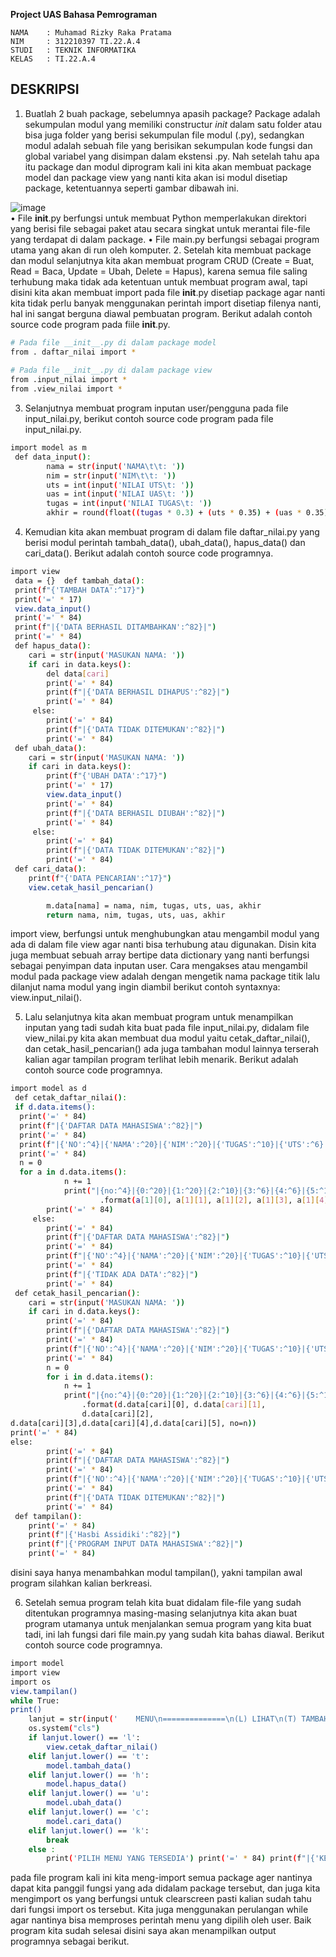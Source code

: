 **Project UAS Bahasa Pemrograman**
```
NAMA    : Muhamad Rizky Raka Pratama
NIM     : 312210397 TI.22.A.4
STUDI   : TEKNIK INFORMATIKA
KELAS   : TI.22.A.4
```
## **DESKRIPSI**

1.	Buatlah 2 buah package, sebelumnya apasih package? Package adalah sekumpulan modul yang memiliki constructur _init_ dalam satu folder atau bisa juga folder yang berisi sekumpulan file modul (.py), sedangkan modul adalah sebuah file yang berisikan sekumpulan kode fungsi dan global variabel yang disimpan dalam ekstensi .py.  Nah setelah tahu apa itu package dan modul diprogram kali ini kita akan membuat package model dan package view yang nanti kita akan isi modul disetiap package, ketentuannya seperti gambar dibawah ini.     

![image](https://user-images.githubusercontent.com/115614317/211723225-bdf963a2-356d-4372-8d66-5a7a1f95a966.png)  
•	File __init__.py berfungsi untuk membuat Python memperlakukan direktori yang berisi file sebagai paket atau secara singkat untuk merantai file-file yang terdapat di dalam package. 
•	File main.py berfungsi sebagai program utama yang akan di run oleh komputer. 
2.	Setelah kita membuat package dan modul selanjutnya kita akan membuat program CRUD 
(Create = Buat, Read = Baca, Update = Ubah, Delete = Hapus), karena semua file saling terhubung maka tidak ada ketentuan untuk membuat program awal, tapi disini kita akan membuat import pada file __init__.py disetiap package agar nanti kita tidak perlu banyak menggunakan perintah import disetiap filenya nanti, hal ini sangat berguna diawal pembuatan program. Berikut adalah contoh source code program pada fiile __init__.py. 
```sh  
# Pada file __init__.py di dalam package model 
from . daftar_nilai import * 
 
# Pada file __init__.py di dalam package view 
from .input_nilai import * 
from .view_nilai import * 
```

3.	Selanjutnya membuat program inputan user/pengguna pada file input_nilai.py, berikut contoh source code program pada file input_nilai.py. 

```sh  
import model as m 
 def data_input(): 
        nama = str(input('NAMA\t\t: '))         
        nim = str(input('NIM\t\t: '))         
        uts = int(input('NILAI UTS\t: '))         
        uas = int(input('NILAI UAS\t: '))         
        tugas = int(input('NILAI TUGAS\t: '))         
        akhir = round(float((tugas * 0.3) + (uts * 0.35) + (uas * 0.35)), 
```  

4.	Kemudian kita akan membuat program di dalam file daftar_nilai.py yang berisi modul perintah tambah_data(), ubah_data(), hapus_data() dan cari_data(). Berikut adalah contoh  source code programnya. 

```sh 
import view 
 data = {}  def tambah_data():     
 print(f"{'TAMBAH DATA':^17}")     
 print('=' * 17)     
 view.data_input() 
 print('=' * 84)     
 print(f"|{'DATA BERHASIL DITAMBAHKAN':^82}|")     
 print('=' * 84) 
 def hapus_data(): 
    cari = str(input('MASUKAN NAMA: '))     
    if cari in data.keys(): 
        del data[cari]         
        print('=' * 84)         
        print(f"|{'DATA BERHASIL DIHAPUS':^82}|")         
        print('=' * 84) 
     else: 
        print('=' * 84)         
        print(f"|{'DATA TIDAK DITEMUKAN':^82}|")         
        print('=' * 84) 
 def ubah_data(): 
    cari = str(input('MASUKAN NAMA: '))     
    if cari in data.keys(): 
        print(f"{'UBAH DATA':^17}")         
        print('=' * 17)         
        view.data_input()         
        print('=' * 84)         
        print(f"|{'DATA BERHASIL DIUBAH':^82}|")         
        print('=' * 84) 
     else: 
        print('=' * 84)         
        print(f"|{'DATA TIDAK DITEMUKAN':^82}|")         
        print('=' * 84) 
 def cari_data(): 
    print(f"{'DATA PENCARIAN':^17}")     
    view.cetak_hasil_pencarian() 

        m.data[nama] = nama, nim, tugas, uts, uas, akhir         
        return nama, nim, tugas, uts, uas, akhir 
```

import view, berfungsi untuk menghubungkan atau mengambil modul yang ada di dalam file view agar nanti bisa terhubung atau digunakan. Disin kita juga membuat sebuah array bertipe data dictionary yang nanti berfungsi sebagai penyimpan data inputan user. Cara mengakses atau mengambil modul pada package view adalah dengan mengetik nama package titik lalu dilanjut nama modul yang ingin diambil berikut contoh syntaxnya: view.input_nilai(). 

5.	Lalu selanjutnya kita akan membuat program untuk menampilkan inputan yang tadi sudah kita buat pada file input_nilai.py, didalam file view_nilai.py kita akan membuat dua modul yaitu cetak_daftar_nilai(), dan cetak_hasil_pencarian() ada juga tambahan modul lainnya terserah kalian agar tampilan program terlihat lebih menarik. Berikut adalah contoh source code programnya. 

```sh 
import model as d 
 def cetak_daftar_nilai():     
 if d.data.items():         
  print('=' * 84)         
  print(f"|{'DAFTAR DATA MAHASISWA':^82}|")         
  print('=' * 84)         
  print(f"|{'NO':^4}|{'NAMA':^20}|{'NIM':^20}|{'TUGAS':^10}|{'UTS':^6}|{'UAS':^6}|{'AKHIR':^10}|")         
  print('=' * 84)         
  n = 0         
  for a in d.data.items(): 
            n += 1             
            print("|{no:^4}|{0:^20}|{1:^20}|{2:^10}|{3:^6}|{4:^6}|{5:^10}| " 
                    .format(a[1][0], a[1][1], a[1][2], a[1][3], a[1][4], a[1][5], no=n)) 
        print('=' * 84) 
     else: 
        print('=' * 84)         
        print(f"|{'DAFTAR DATA MAHASISWA':^82}|")         
        print('=' * 84)         
        print(f"|{'NO':^4}|{'NAMA':^20}|{'NIM':^20}|{'TUGAS':^10}|{'UTS':^6}|{'UAS':^6}|{'AKHIR':^10}|")         
        print('=' * 84)         
        print(f"|{'TIDAK ADA DATA':^82}|")         
        print('=' * 84) 
 def cetak_hasil_pencarian(): 
    cari = str(input('MASUKAN NAMA: '))     
    if cari in d.data.keys(): 
        print('=' * 84)         
        print(f"|{'DAFTAR DATA MAHASISWA':^82}|")         
        print('=' * 84)         
        print(f"|{'NO':^4}|{'NAMA':^20}|{'NIM':^20}|{'TUGAS':^10}|{'UTS':^6}|{'UAS':^6}|{'AKHIR':^10}|")         
        print('=' * 84) 
        n = 0         
        for i in d.data.items(): 
            n += 1             
            print("|{no:^4}|{0:^20}|{1:^20}|{2:^10}|{3:^6}|{4:^6}|{5:^10}| " 
                .format(d.data[cari][0], d.data[cari][1],                  
                d.data[cari][2], 
d.data[cari][3],d.data[cari][4],d.data[cari][5], no=n))         
print('=' * 84)     
else: 
        print('=' * 84)         
        print(f"|{'DAFTAR DATA MAHASISWA':^82}|")         
        print('=' * 84)         
        print(f"|{'NO':^4}|{'NAMA':^20}|{'NIM':^20}|{'TUGAS':^10}|{'UTS':^6}|{'UAS':^6}|{'AKHIR':^10}|")         
        print('=' * 84)         
        print(f"|{'DATA TIDAK DITEMUKAN':^82}|")         
        print('=' * 84) 
 def tampilan(): 
    print('=' * 84)     
    print(f"|{'Hasbi Assidiki':^82}|")     
    print(f"|{'PROGRAM INPUT DATA MAHASISWA':^82}|")     
    print('=' * 84) 
```    
disini saya hanya menambahkan modul tampilan(), yakni tampilan awal program silahkan kalian berkreasi. 

6.	Setelah semua program telah kita buat didalam file-file yang sudah ditentukan programnya masing-masing selanjutnya kita akan buat program utamanya untuk menjalankan semua program yang kita buat tadi, ini lah fungsi dari file main.py yang sudah kita bahas diawal. 
Berikut contoh source code programnya. 
```sh
import model 
import view 
import os 
view.tampilan() 
while True:     
print() 
    lanjut = str(input('    MENU\n==============\n(L) LIHAT\n(T) TAMBAH\n(U) UBAH\n(H) HAPUS\n(C) CARI\n(K) KELUAR\n==============\nPilihan : '))     
    os.system("cls")     
    if lanjut.lower() == 'l': 
        view.cetak_daftar_nilai() 
    elif lanjut.lower() == 't': 
        model.tambah_data()     
    elif lanjut.lower() == 'h': 
        model.hapus_data()    
    elif lanjut.lower() == 'u': 
        model.ubah_data()     
    elif lanjut.lower() == 'c': 
        model.cari_data()     
    elif lanjut.lower() == 'k': 
        break     
    else : 
        print('PILIH MENU YANG TERSEDIA') print('=' * 84) print(f"|{'KELUAR DARI PROGRAM':^82}|") print('=' * 84) 
``` 
pada file program kali ini kita meng-import semua package ager nantinya dapat kita panggil fungsi yang ada didalam package tersebut, dan juga kita mengimport os yang berfungsi untuk clearscreen pasti kalian sudah tahu dari fungsi import os tersebut. Kita juga menggunakan perulangan while agar nantinya bisa memproses perintah menu yang dipilih oleh user. Baik program kita sudah selesai disini saya akan menampilkan output programnya sebagai berikut. 
